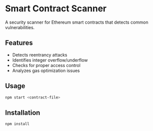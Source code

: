 # Smart Contract Scanner

A security scanner for Ethereum smart contracts that detects common vulnerabilities.

## Features
- Detects reentrancy attacks
- Identifies integer overflow/underflow
- Checks for proper access control
- Analyzes gas optimization issues

## Usage
```bash
npm start <contract-file>
```

## Installation
```bash
npm install
```